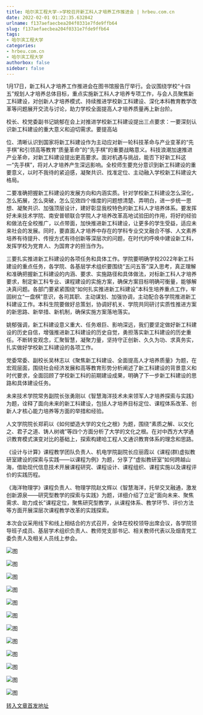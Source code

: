 ```yaml
---
title: 哈尔滨工程大学->学校召开新工科人才培养工作推进会 | hrbeu.com.cn
date: 2022-02-01 01:22:35.632842
urlname: f137aefaecbea204f0331e7fde9ffb64
slug: f137aefaecbea204f0331e7fde9ffb64
tags: 
- 哈尔滨工程大学
categories:
- hrbeu.com.cn
- 哈尔滨工程大学
authorbox: false
sidebar: false
---
```

1月17日，新工科人才培养工作推进会在图书馆报告厅举行。会议围绕学校“十四五”规划人才培养总体目标，重点实施新工科人才培养专项工作，与会人员聚焦新工科建设，对创新人才培养模式、持续推进学校新工科建设、深化本科教育教学改革等问题展开交流与讨论，助力学校全面提高人才培养质量再上新台阶。

校长、校党委副书记姚郁在会上对推进学校新工科建设提出三点要求：一要深刻认识新工科建设的重大意义和迫切需求。要提高站
<!--more-->
位、清晰认识到国家将新工科建设作为主动应对新一轮科技革命与产业变革的“先手棋”和引领高等教育“质量革命”的“先手棋”的重要战略意义。科技浪潮加速推进产业革命，对新工科建设提出更高要求。面对机遇与挑战，能否下好新工科这一“先手棋”，将对人才培养产生深远影响。全校师生要充分意识到新工科建设的重要意义，以时不我待的紧迫感，凝聚共识、找准定位、主动融入学校新工科建设大格局。

二要准确把握新工科建设的发展方向和内涵实质。针对学校新工科建设怎么深化，怎么拓展，怎么突破，怎么见效四个维度的问题想清楚、弄明白，进一步统一思想、凝聚共识、加强顶层设计，建好彰显我校特色的新工科人才培养体系。要发挥好未来技术学院、南安普顿联合学院人才培养改革高地试验田的作用，将好的经验和做法在全校推广，以点带面，加快推进新工科建设，让更多的学生受益，适应未来社会的发展。同时，要直面人才培养中存在的学科专业交叉融合不够、人文素养培养有待提升、传授方式有待创新等深层次的问题，在时代的呼唤中建设新工科，发挥学校为党育人、为国育才的担当作为。

三要扎实推进新工科建设的各项任务和具体工作。学院要明确学校2022年新工科建设的重点任务，各学院、各基层学术组织要围绕“五问五答”深入思考，真正理解和准确把握新工科建设的内涵、要求、实施路径和具体做法，对标新工科人才培养要求，制定新工科专业、课程建设的实施方案，确保方案目标明确可衡量，能够解决真问题。各部门要紧紧围绕“如何扎实推进新工科建设”本科生培养重点工作，牢固树立“一盘棋”意识，各司其职、主动谋划、加强协调，主动配合各学院推进新工科建设工作。本科生院要做好总策划，协调好机关、学院共同研讨实质性推进方案的新思路、新举措、新机制，确保实施方案落地落实。

姚郁强调，新工科建设意义重大、任务艰巨、影响深远，我们要坚定做好新工科建设的历史自信，增强推进新工科建设的历史自觉，勇担落实新工科建设的历史重任。不断转变观念，汇聚智慧，凝聚力量，坚持守正创新、久久为功、求真务实，扎实做好学校新工科建设的各项工作。

党委常委、副校长吴林志以《聚焦新工科建设、全面提高人才培养质量》为题，在宏观层面，围绕社会经济发展和高等教育形势分析阐述了新工科建设的背景意义和时代要求，全面回顾了学校新工科的前期建设成果，明确了下一步新工科建设的思路和具体建设任务。

未来技术学院常务副院长张勇刚以《智慧海洋技术未来领军人才培养探索与实践》为题，诠释了面向未来的新工科建设，包括人才培养目标定位、课程体系改革、创新人才核心能力培养等方面的举措和经验。

人文学院院长郑莉以《如何塑造大学的文化之根》为题，围绕“素质之解、以文化之、君子之道、铸人树魂”等四个方面分析了大学的文化之根。在对中西方大学通识教育模式演变对比的基础上，探索构建哈工程人文通识教育体系的理念和思路。

《设计与计算》课程教学团队负责人、机电学院副院长应丽霞以《课程(群)虚拟教研室建设的探索与实践——以课程为例》为题，分享了“虚拟教研室”如何跨越山海，借助现代信息技术开展课程研究、课程设计、课程组织、课程实施以及课程评价的实践历程。

《海洋物理学》课程负责人、物理学院赵文辉以《智慧海洋，托举交叉融通，激发创新源泉——研究型教学的探索与实践》为题，详细介绍了立足“面向未来、聚焦需求、助力成长”课程定位，聚焦研究型教学，从课程体系、教学环节、评价方法等方面开展深层次课程教学改革的实践探索。

本次会议采用线下和线上相结合的方式召开，全体在校校领导出席会议，各学院领导班子成员、基层学术组织负责人、教师党支部书记、相关教师代表以及烟青党工委负责人及相关人员线上参会。

![图](http://gongxue.cn/__local/A/0B/59/057C1FF0FE24A8171A18A19A8B0_1450C8F1_1A9CB.jpg)

![图](http://gongxue.cn/__local/F/1E/D9/FF723C7B54ADB0951E0783805B0_0AA1DFB1_27942.jpg)

![图](http://gongxue.cn/__local/8/5A/28/5D03C1F070E8F229530F0B5276E_CF3DD23A_7F9F.jpg)

![图](http://gongxue.cn/__local/2/D9/91/3EEF3D21783A10F1F23A7F4EEB6_A40DA0AF_2A5DD.jpg)

![图](http://gongxue.cn/__local/D/4F/D7/704537DE2C06CC8FC180397333D_4D7369DC_890C.jpg)

![图](http://gongxue.cn/__local/9/B7/BE/3B0AA57D6A8DF923043953F2008_74ECFED6_15EE5.png)

![图](http://gongxue.cn/__local/C/B8/48/767CF09072C6DBAC57B2C7D8AB9_A5E146B8_7A5A.jpg)

![图](http://gongxue.cn/__local/F/70/B6/ABB3E1EE4046C6F3B4546910006_F85CD7AE_278A0.jpg)

![图](http://gongxue.cn/__local/7/7C/CB/F5A9E05A9ABB86E6ED673604D58_39E1BBBB_81B8.jpg)

![图](http://gongxue.cn/__local/7/6C/6B/F6BF1FCC822FAF1DDAFB81C1AFD_12227202_2B2BC.jpg)

![图](http://gongxue.cn/__local/B/31/8A/02563FC848DA550642D9AB1CDD3_92F20D92_F395.jpg)

![图](http://gongxue.cn/__local/D/AD/3E/3A9C6F21915434611A6AEE66FF3_F6171FF2_117E8.jpg)

[转入文章首发地址](http://gongxue.cn/info/1141/69497.htm)